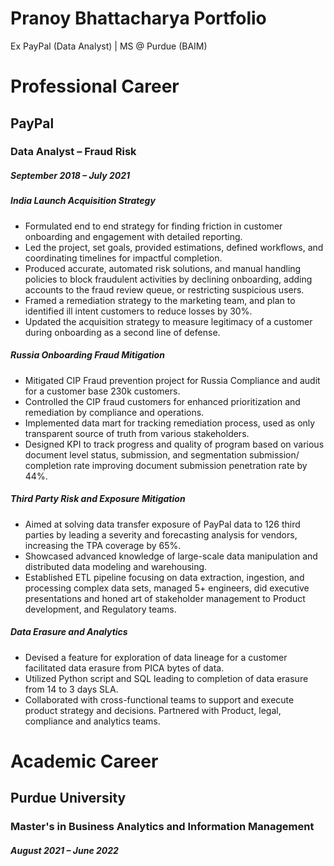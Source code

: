 # Pranoy Bhattacharya Portfolio
Ex PayPal (Data Analyst) | MS @ Purdue (BAIM)

# Professional Career

## PayPal
### Data Analyst – Fraud Risk
##### September 2018 – July 2021

##### India Launch Acquisition Strategy
* Formulated end to end strategy for finding friction in customer onboarding and engagement with detailed reporting.
* Led the project, set goals, provided estimations, defined workflows, and coordinating timelines for impactful completion.
* Produced accurate, automated risk solutions, and manual handling policies to block fraudulent activities by declining onboarding, adding accounts to the fraud review queue, or restricting suspicious users.
* Framed a remediation strategy to the marketing team, and plan to identified ill intent customers to reduce losses by 30%.
* Updated the acquisition strategy to measure legitimacy of a customer during onboarding as a second line of defense.

##### Russia Onboarding Fraud Mitigation
* Mitigated CIP Fraud prevention project for Russia Compliance and audit for a customer base 230k customers.
* Controlled the CIP fraud customers for enhanced prioritization and remediation by compliance and operations.
* Implemented data mart for tracking remediation process, used as only transparent source of truth from various stakeholders.
* Designed KPI to track progress and quality of program based on various document level status, submission, and segmentation submission/ completion rate improving document submission penetration rate by 44%.

##### Third Party Risk and Exposure Mitigation
* Aimed at solving data transfer exposure of PayPal data to 126 third parties by leading a severity and forecasting analysis for vendors, increasing the TPA coverage by 65%.
* Showcased advanced knowledge of large-scale data manipulation and distributed data modeling and warehousing.
* Established ETL pipeline focusing on data extraction, ingestion, and processing complex data sets, managed 5+ engineers, did executive presentations and honed art of stakeholder management to Product development, and Regulatory teams.

##### Data Erasure and Analytics
* Devised a feature for exploration of data lineage for a customer facilitated data erasure from PICA bytes of data.
* Utilized Python script and SQL leading to completion of data erasure from 14 to 3 days SLA.
* Collaborated with cross-functional teams to support and execute product strategy and decisions. Partnered with Product, legal, compliance and analytics teams.


# Academic Career

## Purdue University
### Master's in Business Analytics and Information Management
##### August 2021 – June 2022







